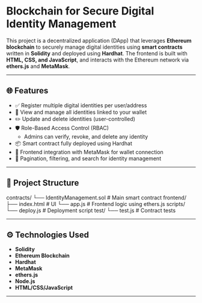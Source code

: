 # Blockchain for Secure Digital Identity Management

This project is a decentralized application (DApp) that leverages **Ethereum blockchain** to securely manage digital identities using **smart contracts** written in **Solidity** and deployed using **Hardhat**. The frontend is built with **HTML, CSS, and JavaScript**, and interacts with the Ethereum network via **ethers.js** and **MetaMask**.

---

## 🌐 Features

- ✅ Register multiple digital identities per user/address
- 🧾 View and manage all identities linked to your wallet
- ✏️ Update and delete identities (user-controlled)
- 🛡️ Role-Based Access Control (RBAC)
  - Admins can verify, revoke, and delete any identity
- 📦 Smart contract fully deployed using Hardhat
- 🔐 Frontend integration with MetaMask for wallet connection
- 📄 Pagination, filtering, and search for identity management

---

## 📁 Project Structure

contracts/
└── IdentityManagement.sol # Main smart contract
frontend/
├── index.html # UI
└── app.js # Frontend logic using ethers.js
scripts/
└── deploy.js # Deployment script
test/
└── test.js # Contract tests


---

## ⚙️ Technologies Used

- **Solidity**
- **Ethereum Blockchain**
- **Hardhat**
- **MetaMask**
- **ethers.js**
- **Node.js**
- **HTML/CSS/JavaScript**

---
